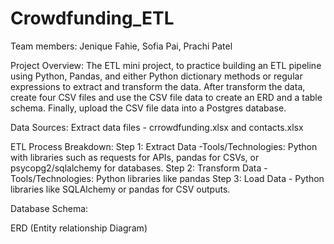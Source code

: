 # Crowdfunding_ETL

Team members: Jenique Fahie, Sofia Pai, Prachi Patel

Project Overview:
The ETL mini project, to practice building an ETL pipeline using Python, Pandas, and either Python dictionary methods or regular expressions to extract and transform the data.
After transform the data, create four CSV files and use the CSV file data to create an ERD and a table schema. 
Finally, upload the CSV file data into a Postgres database.

Data Sources:
Extract data files - crrowdfunding.xlsx and contacts.xlsx

ETL Process Breakdown:
Step 1: Extract Data -Tools/Technologies: Python with libraries such as requests for APIs, pandas for CSVs, or psycopg2/sqlalchemy for databases.
Step 2: Transform Data - Tools/Technologies: Python libraries like pandas 
Step 3: Load Data - Python libraries like SQLAlchemy or pandas for CSV outputs.

Database Schema:

ERD (Entity relationship Diagram)
